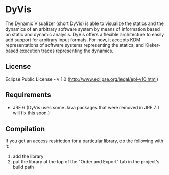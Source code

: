 DyVis
=====
The Dynamic Visualizer (short DyVis) is able to visualize the statics and the dynamics of an arbitrary software system by means of information based on static and dynamic analysis. DyVis offers a flexible architecture to easily add support for arbitrary input formats. For now, it accepts KDM representations of software systems representing the statics, and Kieker-based execution traces representing the dynamics.

License
---
Eclipse Public License - v 1.0 (http://www.eclipse.org/legal/epl-v10.html)

Requirements
---
- JRE 6 (DyVis uses some Java packages that were removed in JRE 7. I will fix this soon.)

Compilation
---
If you get an access restriction for a particular library, do the following with it:

1. add the library
2. put the library at the top of the "Order and Export" tab in the project's build path
